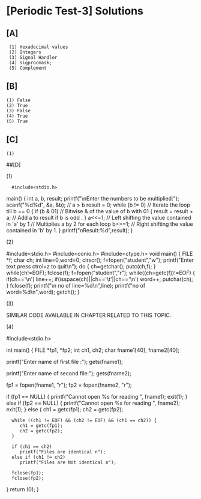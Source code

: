 # [Periodic Test-3] Solutions

## [A]
   
     (1) Hexadecimal values
     (2) Integers
     (3) Signal Handler
     (4) sigprocmask;
     (5) Complement
   
## [B]
    
    (1) False
    (2) True
    (3) False
    (4) True
    (5) True
    
    
## [C]
    
    (1)
    
    
    
    
##[D]

  (1)
  
      #include<stdio.h>

main()
{
    int a, b, result;
    printf("\nEnter the numbers to be multiplied:");
    scanf("%d%d", &a, &b);       // a > b
    result = 0;
    while (b != 0)               // Iterate the loop till b == 0
    {
        if (b & 01)               // Bitwise & of the value of b with 01
        {
            result = result + a;  // Add a to result if b is odd .
        }
        a<<=1;                    // Left shifting the value contained in 'a' by 1
                                  // Multiplies a by 2 for each loop
        b>>=1;                    // Right shifting the value contained in 'b' by 1.
    }
    printf("nResult:%d",result);
}

(2)

#include<stdio.h>
#include<conio.h>
#include<ctype.h>
void main()
{
FILE *f;
char ch;
int line=0,word=0;
clrscr();
f=fopen("student","w");
printf("Enter text press ctrol+z to quit\n");
do
{
ch=getchar();
putc(ch,f);
}
while(ch!=EOF);
fclose(f);
f=fopen("student","r");
while((ch=getc(f))!=EOF)
{
if(ch=='\n')
line++;
if(isspace(ch)||ch=='\t'||ch=='\n')
word++;
putchar(ch);
}
fclose(f);
printf("\n no of line=%d\n",line);
printf("no of word=%d\n",word);
getch();
}

(3)

SIMILAR CODE AVAILABLE IN CHAPTER RELATED TO THIS TOPIC.

(4)
 
 #include<stdio.h>
 
int main() {
   FILE *fp1, *fp2;
   int ch1, ch2;
   char fname1[40], fname2[40];
 
   printf("Enter name of first file :");
   gets(fname1);
 
   printf("Enter name of second file:");
   gets(fname2);
 
   fp1 = fopen(fname1, "r");
   fp2 = fopen(fname2, "r");
 
   if (fp1 == NULL) {
      printf("Cannot open %s for reading ", fname1);
      exit(1);
   } else if (fp2 == NULL) {
      printf("Cannot open %s for reading ", fname2);
      exit(1);
   } else {
      ch1 = getc(fp1);
      ch2 = getc(fp2);
 
      while ((ch1 != EOF) && (ch2 != EOF) && (ch1 == ch2)) {
         ch1 = getc(fp1);
         ch2 = getc(fp2);
      }
 
      if (ch1 == ch2)
         printf("Files are identical n");
      else if (ch1 != ch2)
         printf("Files are Not identical n");
 
      fclose(fp1);
      fclose(fp2);
   }
   return (0);
}
